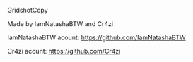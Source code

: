 
GridshotCopy

Made by IamNatashaBTW and Cr4zi 


IamNatashaBTW acount: https://github.com/IamNatashaBTW


Cr4zi acount: https://github.com/Cr4zi


